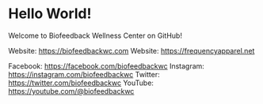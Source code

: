 # Hello World!
Welcome to Biofeedback Wellness Center on GitHub!

Website: https://biofeedbackwc.com
Website: https://frequencyapparel.net

Facebook: https://facebook.com/biofeedbackwc
Instagram: https://instagram.com/biofeedbackwc
Twitter: https://twitter.com/biofeedbackwc
YouTube: https://youtube.com/@biofeedbackwc
